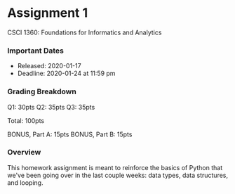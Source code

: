 # Assignment 1
CSCI 1360: Foundations for Informatics and Analytics

### Important Dates

 - Released: 2020-01-17 
 - Deadline: 2020-01-24 at 11:59 pm

### Grading Breakdown
Q1: 30pts
Q2: 35pts
Q3: 35pts

Total: 100pts

BONUS, Part A: 15pts
BONUS, Part B: 15pts

### Overview
This homework assignment is meant to reinforce the basics of Python that we've been going over in the last couple weeks: data types, data structures, and looping.
